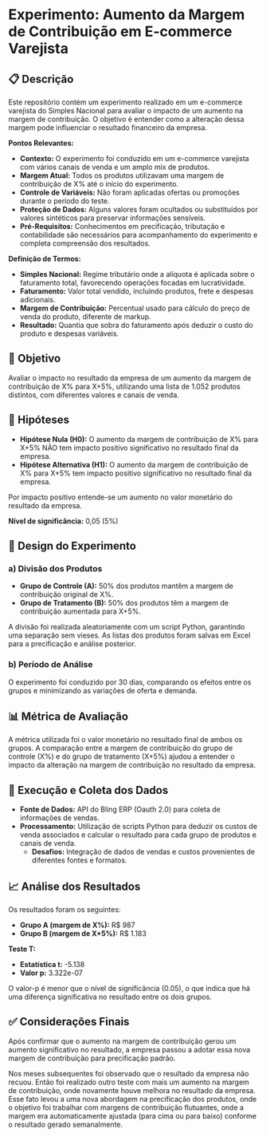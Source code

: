 # Experimento: Aumento da Margem de Contribuição em E-commerce Varejista

## 📋 Descrição

Este repositório contém um experimento realizado em um e-commerce varejista do Simples Nacional para avaliar o impacto de um aumento na margem de contribuição. O objetivo é entender como a alteração dessa margem pode influenciar o resultado financeiro da empresa.

**Pontos Relevantes:**

- **Contexto:** O experimento foi conduzido em um e-commerce varejista com vários canais de venda e um amplo mix de produtos.
- **Margem Atual:** Todos os produtos utilizavam uma margem de contribuição de X% até o início do experimento.
- **Controle de Variáveis:** Não foram aplicadas ofertas ou promoções durante o período do teste.
- **Proteção de Dados:** Alguns valores foram ocultados ou substituídos por valores sintéticos para preservar informações sensíveis.
- **Pré-Requisitos:** Conhecimentos em precificação, tributação e contabilidade são necessários para acompanhamento do experimento e completa compreensão dos resultados.

**Definição de Termos:**

- **Simples Nacional:** Regime tributário onde a alíquota é aplicada sobre o faturamento total, favorecendo operações focadas em lucratividade.
- **Faturamento:** Valor total vendido, incluindo produtos, frete e despesas adicionais.
- **Margem de Contribuição:** Percentual usado para cálculo do preço de venda do produto, diferente de markup.
- **Resultado:** Quantia que sobra do faturamento após deduzir o custo do produto e despesas variáveis.

## 🎯 Objetivo

Avaliar o impacto no resultado da empresa de um aumento da margem de contribuição de X% para X+5%, utilizando uma lista de 1.052 produtos distintos, com diferentes valores e canais de venda.

## 🧩 Hipóteses

- **Hipótese Nula (H0):** O aumento da margem de contribuição de X% para X+5% NÃO tem impacto positivo significativo no resultado final da empresa.
- **Hipótese Alternativa (H1):** O aumento da margem de contribuição de X% para X+5% tem impacto positivo significativo no resultado final da empresa.

Por impacto positivo entende-se um aumento no valor monetário do resultado da empresa.

**Nível de significância:** 0,05 (5%)

## 🧪 Design do Experimento

### a) Divisão dos Produtos

- **Grupo de Controle (A):** 50% dos produtos mantêm a margem de contribuição original de X%.
- **Grupo de Tratamento (B):** 50% dos produtos têm a margem de contribuição aumentada para X+5%.

A divisão foi realizada aleatoriamente com um script Python, garantindo uma separação sem vieses. As listas dos produtos foram salvas em Excel para a precificação e análise posterior.

### b) Período de Análise

O experimento foi conduzido por 30 dias, comparando os efeitos entre os grupos e minimizando as variações de oferta e demanda.

## 📊 Métrica de Avaliação

A métrica utilizada foi o valor monetário no resultado final de ambos os grupos. A comparação entre a margem de contribuição do grupo de controle (X%) e do grupo de tratamento (X+5%) ajudou a entender o impacto da alteração na margem de contribuição no resultado da empresa.

## 🚀 Execução e Coleta dos Dados

- **Fonte de Dados:** API do Bling ERP (Oauth 2.0) para coleta de informações de vendas.
- **Processamento:** Utilização de scripts Python para deduzir os custos de venda associados e calcular o resultado para cada grupo de produtos e canais de venda.
  - **Desafios:** Integração de dados de vendas e custos provenientes de diferentes fontes e formatos.

## 📈 Análise dos Resultados

Os resultados foram os seguintes:

- **Grupo A (margem de X%):** R$ 987
- **Grupo B (margem de X+5%):** R$ 1.183

**Teste T:**
- **Estatística t:** -5.138
- **Valor p:** 3.322e-07

O valor-p é menor que o nível de significância (0.05), o que indica que há uma diferença significativa no resultado entre os dois grupos.

## ✅ Considerações Finais

Após confirmar que o aumento na margem de contribuição gerou um aumento significativo no resultado, a empresa passou a adotar essa nova margem de contribuição para precificação padrão.

Nos meses subsequentes foi observado que o resultado da empresa não recuou. Então foi realizado outro teste com mais um aumento na margem de contribuição, onde novamente houve melhora no resultado da empresa. Esse fato levou a uma nova abordagem na precificação dos produtos, onde o objetivo foi trabalhar com margens de contribuição flutuantes, onde a margem era automaticamente ajustada (para cima ou para baixo) conforme o resultado gerado semanalmente.
